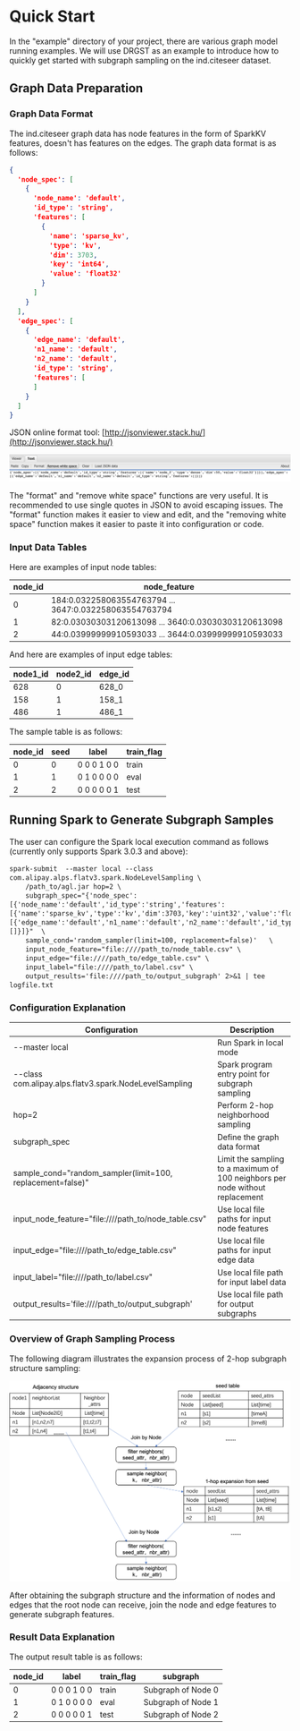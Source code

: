 # Quick Start

In the "example" directory of your project, there are various graph model running examples. We will use DRGST as an
example to introduce how to quickly get started with subgraph sampling on the ind.citeseer dataset.

## Graph Data Preparation

### Graph Data Format

The ind.citeseer graph data has node features in the form of SparkKV features, doesn't has features on the edges. The
graph data format is as follows:

```json
{
  'node_spec': [
    {
      'node_name': 'default',
      'id_type': 'string',
      'features': [
        {
          'name': 'sparse_kv',
          'type': 'kv',
          'dim': 3703,
          'key': 'int64',
          'value': 'float32'
        }
      ]
    }
  ],
  'edge_spec': [
    {
      'edge_name': 'default',
      'n1_name': 'default',
      'n2_name': 'default',
      'id_type': 'string',
      'features': [
      ]
    }
  ]
}
```

JSON online format tool: [http://jsonviewer.stack.hu/](http://jsonviewer.stack.hu/)

![](../../Chinese/images/json_viewer.png)

The "format" and "remove white space" functions are very useful. It is recommended to use single quotes in JSON to avoid
escaping issues.
The "format" function makes it easier to view and edit, and the "removing white space" function makes it easier to paste
it into configuration or code.

### Input Data Tables

Here are examples of input node tables:

| node_id | node_feature                                         |
| ------- | ---------------------------------------------------- |
| 0       | 184:0.032258063554763794 ... 3647:0.032258063554763794 |
| 1       | 82:0.03030303120613098 ... 3640:0.03030303120613098   |
| 2       | 44:0.03999999910593033 ... 3644:0.03999999910593033   |

And here are examples of input edge tables:

| node1_id | node2_id | edge_id |
| -------- | -------- | ------- |
| 628      | 0        | 628_0   |
| 158      | 1        | 158_1   |
| 486      | 1        | 486_1   |

The sample table is as follows:

| node_id | seed | label        | train_flag |
| ------- | ---- | ------------ | ---------- |
| 0       | 0    | 0 0 0 1 0 0  | train      |
| 1       | 1    | 0 1 0 0 0 0  | eval       |
| 2       | 2    | 0 0 0 0 0 1  | test       |

## Running Spark to Generate Subgraph Samples

The user can configure the Spark local execution command as follows (currently only supports Spark 3.0.3 and above):

```shell
spark-submit  --master local --class com.alipay.alps.flatv3.spark.NodeLevelSampling \
    /path_to/agl.jar hop=2 \
    subgraph_spec="{'node_spec':[{'node_name':'default','id_type':'string','features':[{'name':'sparse_kv','type':'kv','dim':3703,'key':'uint32','value':'float32'}]}],'edge_spec':[{'edge_name':'default','n1_name':'default','n2_name':'default','id_type':'string','features':[]}]}"  \
    sample_cond='random_sampler(limit=100, replacement=false)'   \
    input_node_feature="file:////path_to/node_table.csv" \
    input_edge="file:////path_to/edge_table.csv" \
    input_label="file:////path_to/label.csv" \
    output_results='file:////path_to/output_subgraph' 2>&1 | tee logfile.txt
```

### Configuration Explanation

| Configuration                                              | Description                                        |
| ---------------------------------------------------------- | -------------------------------------------------- |
| --master local                                             | Run Spark in local mode                            |
| --class com.alipay.alps.flatv3.spark.NodeLevelSampling     | Spark program entry point for subgraph sampling    |
| hop=2                                                      | Perform 2-hop neighborhood sampling                |
| subgraph_spec                                              | Define the graph data format                        |
| sample_cond="random_sampler(limit=100, replacement=false)" | Limit the sampling to a maximum of 100 neighbors per node without replacement |
| input_node_feature="file:////path_to/node_table.csv"       | Use local file paths for input node features       |
| input_edge="file:////path_to/edge_table.csv"               | Use local file paths for input edge data           |
| input_label="file:////path_to/label.csv"                   | Use local file path for input label data           |
| output_results='file:////path_to/output_subgraph'          | Use local file path for output subgraphs           |

### Overview of Graph Sampling Process

The following diagram illustrates the expansion process of 2-hop subgraph structure sampling:

![](../images/join_graph_structure_EN.png)

After obtaining the subgraph structure and the information of nodes and edges that the root node can receive, join the
node and edge features to generate subgraph features.

### Result Data Explanation

The output result table is as follows:

| node_id | label       | train_flag | subgraph   |
| ------- | ----------- | ---------- | ---------- |
| 0       | 0 0 0 1 0 0 | train      | Subgraph of Node 0 |
| 1       | 0 1 0 0 0 0 | eval       | Subgraph of Node 1 |
| 2       | 0 0 0 0 0 1 | test       | Subgraph of Node 2 |
